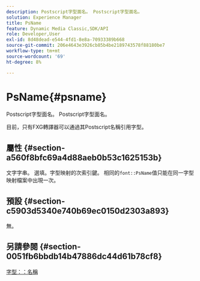 ```yaml
---
description: Postscript字型面名。 Postscript字型面名。
solution: Experience Manager
title: PsName
feature: Dynamic Media Classic,SDK/API
role: Developer,User
exl-id: 8d48dead-e544-4fd1-8e8a-70933389b668
source-git-commit: 206e4643e3926cb85b4be2189743578f88180be7
workflow-type: tm+mt
source-wordcount: '69'
ht-degree: 8%

---
```


# PsName{#psname}

Postscript字型面名。 Postscript字型面名。

目前，只有FXG轉譯器可以通過其Postscript名稱引用字型。

## 屬性 {#section-a560f8bfc69a4d88aeb0b53c1625153b}

文字字串。 選填。字型映射的次索引鍵。 相同的`font::PsName`值只能在同一字型映射檔案中出現一次。

## 預設 {#section-c5903d5340e740b69ec0150d2303a893}

無。

## 另請參閱 {#section-0051fb6bbdb14b47886dc44d61b78cf8}

[字型：：名稱](/help/aem-is-ir-api/is-api/image-catalog/image-serving-api-ref/c-image-catalog-reference/c-font-map-reference/r-name-font.md)
